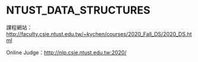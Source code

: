 # NTUST_DATA_STRUCTURES
課程網站：http://faculty.csie.ntust.edu.tw/~kychen/courses/2020_Fall_DS/2020_DS.html

Online Judge：http://nlp.csie.ntust.edu.tw:2020/
